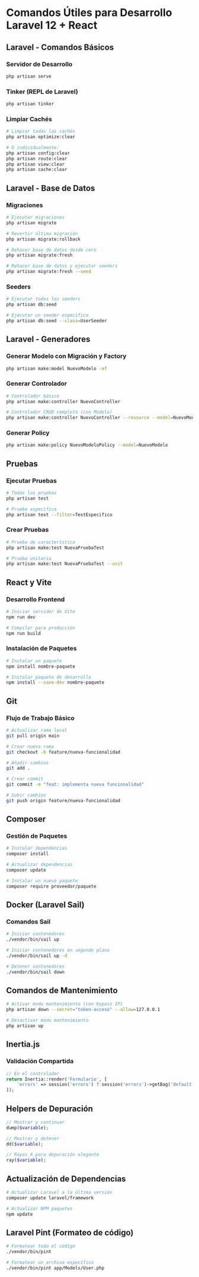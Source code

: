 # Comandos Útiles para Desarrollo Laravel 12 + React

## Laravel - Comandos Básicos

### Servidor de Desarrollo

```bash
php artisan serve
```

### Tinker (REPL de Laravel)

```bash
php artisan tinker
```

### Limpiar Cachés

```bash
# Limpiar todas las cachés
php artisan optimize:clear

# O individualmente:
php artisan config:clear
php artisan route:clear
php artisan view:clear
php artisan cache:clear
```

## Laravel - Base de Datos

### Migraciones

```bash
# Ejecutar migraciones
php artisan migrate

# Revertir última migración
php artisan migrate:rollback

# Rehacer base de datos desde cero
php artisan migrate:fresh

# Rehacer base de datos y ejecutar seeders
php artisan migrate:fresh --seed
```

### Seeders

```bash
# Ejecutar todos los seeders
php artisan db:seed

# Ejecutar un seeder específico
php artisan db:seed --class=UserSeeder
```

## Laravel - Generadores

### Generar Modelo con Migración y Factory

```bash
php artisan make:model NuevoModelo -mf
```

### Generar Controlador

```bash
# Controlador básico
php artisan make:controller NuevoController

# Controlador CRUD completo (con Modelo)
php artisan make:controller NuevoController --resource --model=NuevoModelo
```

### Generar Policy

```bash
php artisan make:policy NuevoModeloPolicy --model=NuevoModelo
```

## Pruebas

### Ejecutar Pruebas

```bash
# Todas las pruebas
php artisan test

# Prueba específica
php artisan test --filter=TestEspecifico
```

### Crear Pruebas

```bash
# Prueba de característica
php artisan make:test NuevaPruebaTest

# Prueba unitaria
php artisan make:test NuevaPruebaTest --unit
```

## React y Vite

### Desarrollo Frontend

```bash
# Iniciar servidor de Vite
npm run dev

# Compilar para producción
npm run build
```

### Instalación de Paquetes

```bash
# Instalar un paquete
npm install nombre-paquete

# Instalar paquete de desarrollo
npm install --save-dev nombre-paquete
```

## Git

### Flujo de Trabajo Básico

```bash
# Actualizar rama local
git pull origin main

# Crear nueva rama
git checkout -b feature/nueva-funcionalidad

# Añadir cambios
git add .

# Crear commit
git commit -m "feat: implementa nueva funcionalidad"

# Subir cambios
git push origin feature/nueva-funcionalidad
```

## Composer

### Gestión de Paquetes

```bash
# Instalar dependencias
composer install

# Actualizar dependencias
composer update

# Instalar un nuevo paquete
composer require proveedor/paquete
```

## Docker (Laravel Sail)

### Comandos Sail

```bash
# Iniciar contenedores
./vendor/bin/sail up

# Iniciar contenedores en segundo plano
./vendor/bin/sail up -d

# Detener contenedores
./vendor/bin/sail down
```

## Comandos de Mantenimiento

```bash
# Activar modo mantenimiento (con bypass IP)
php artisan down --secret="token-acceso" --allow=127.0.0.1

# Desactivar modo mantenimiento
php artisan up
```

## Inertia.js

### Validación Compartida

```php
// En el controlador
return Inertia::render('Formulario', [
    'errors' => session('errors') ? session('errors')->getBag('default')->getMessages() : [],
]);
```

## Helpers de Depuración

```php
// Mostrar y continuar
dump($variable);

// Mostrar y detener
dd($variable);

// Rayos X para depuración elegante
ray($variable);
```

## Actualización de Dependencias

```bash
# Actualizar Laravel a la última versión
composer update laravel/framework

# Actualizar NPM paquetes
npm update
```

## Laravel Pint (Formateo de código)

```bash
# Formatear todo el código
./vendor/bin/pint

# Formatear un archivo específico
./vendor/bin/pint app/Models/User.php
```
